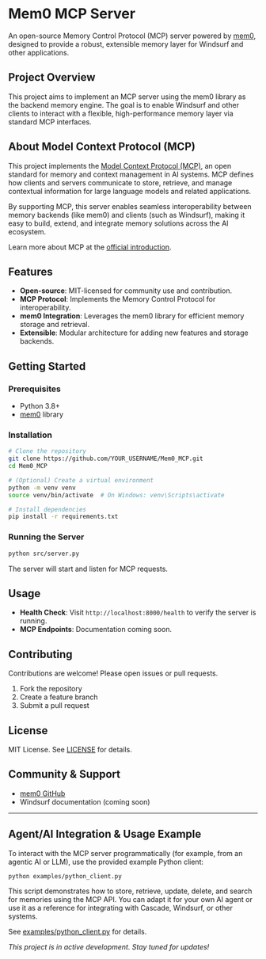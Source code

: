 # Mem0 MCP Server

An open-source Memory Control Protocol (MCP) server powered by [mem0](https://github.com/mem0ai/mem0), designed to provide a robust, extensible memory layer for Windsurf and other applications.

## Project Overview

This project aims to implement an MCP server using the mem0 library as the backend memory engine. The goal is to enable Windsurf and other clients to interact with a flexible, high-performance memory layer via standard MCP interfaces.

## About Model Context Protocol (MCP)

This project implements the [Model Context Protocol (MCP)](https://modelcontextprotocol.io/introduction), an open standard for memory and context management in AI systems. MCP defines how clients and servers communicate to store, retrieve, and manage contextual information for large language models and related applications.

By supporting MCP, this server enables seamless interoperability between memory backends (like mem0) and clients (such as Windsurf), making it easy to build, extend, and integrate memory solutions across the AI ecosystem.

Learn more about MCP at the [official introduction](https://modelcontextprotocol.io/introduction).

## Features
- **Open-source**: MIT-licensed for community use and contribution.
- **MCP Protocol**: Implements the Memory Control Protocol for interoperability.
- **mem0 Integration**: Leverages the mem0 library for efficient memory storage and retrieval.
- **Extensible**: Modular architecture for adding new features and storage backends.

## Getting Started

### Prerequisites
- Python 3.8+
- [mem0](https://github.com/mem0ai/mem0) library

### Installation
```bash
# Clone the repository
git clone https://github.com/YOUR_USERNAME/Mem0_MCP.git
cd Mem0_MCP

# (Optional) Create a virtual environment
python -m venv venv
source venv/bin/activate  # On Windows: venv\Scripts\activate

# Install dependencies
pip install -r requirements.txt
```

### Running the Server
```bash
python src/server.py
```

The server will start and listen for MCP requests.

## Usage
- **Health Check**: Visit `http://localhost:8000/health` to verify the server is running.
- **MCP Endpoints**: Documentation coming soon.

## Contributing
Contributions are welcome! Please open issues or pull requests.

1. Fork the repository
2. Create a feature branch
3. Submit a pull request

## License
MIT License. See [LICENSE](LICENSE) for details.

## Community & Support
- [mem0 GitHub](https://github.com/mem0ai/mem0)
- Windsurf documentation (coming soon)

---

## Agent/AI Integration & Usage Example

To interact with the MCP server programmatically (for example, from an agentic AI or LLM), use the provided example Python client:

```bash
python examples/python_client.py
```

This script demonstrates how to store, retrieve, update, delete, and search for memories using the MCP API. You can adapt it for your own AI agent or use it as a reference for integrating with Cascade, Windsurf, or other systems.

See [examples/python_client.py](examples/python_client.py) for details.

*This project is in active development. Stay tuned for updates!*

